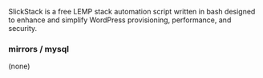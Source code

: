 <p>SlickStack is a free LEMP stack automation script written in bash designed to enhance and simplify WordPress provisioning, performance, and security.</p>

<h3>mirrors / mysql</h3>

(none)<br>
